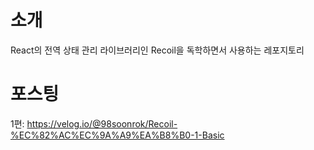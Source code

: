 # 소개

React의 전역 상태 관리 라이브러리인 Recoil을 독학하면서 사용하는 레포지토리

# 포스팅

1편: https://velog.io/@98soonrok/Recoil-%EC%82%AC%EC%9A%A9%EA%B8%B0-1-Basic
